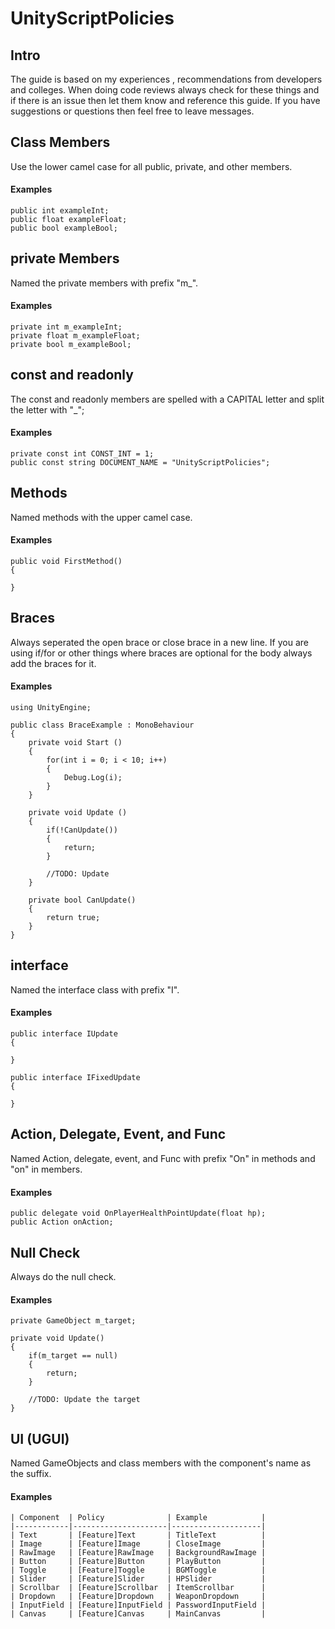 # UnityScriptPolicies
## Intro
The guide is based on my experiences , recommendations from developers and colleges. When doing code reviews always check for these things and if there is an issue then let them know and reference this guide. If you have suggestions or questions then feel free to leave messages.


## Class Members
Use the lower camel case for all public, private, and other members.

#### Examples
```
public int exampleInt;
public float exampleFloat;
public bool exampleBool;
```


## private Members
Named the private members with prefix "m_".
#### Examples
```
private int m_exampleInt;
private float m_exampleFloat;
private bool m_exampleBool;
```


## const and readonly
The const and readonly members are spelled with a CAPITAL letter and split the letter with "_";

#### Examples
```
private const int CONST_INT = 1;
public const string DOCUMENT_NAME = "UnityScriptPolicies";
```


## Methods
Named methods with the upper camel case.

#### Examples
```
public void FirstMethod()  
{  
    
}  
```


## Braces
Always seperated the open brace or close brace in a new line.
If you are using if/for or other things where braces are optional for the body always add the braces for it.

#### Examples
```
using UnityEngine;  
    
public class BraceExample : MonoBehaviour    
{    
    private void Start ()    
    {    
        for(int i = 0; i < 10; i++)    
        {    
            Debug.Log(i);    
        }    
    }    
    
    private void Update ()    
    {    
        if(!CanUpdate())    
        {    
            return;    
        }    
    
        //TODO: Update    
    }    
    
    private bool CanUpdate()    
    {    
        return true;    
    }    
}    
```


## interface
Named the interface class with prefix "I".

#### Examples
```
public interface IUpdate  
{  
  
}  
  
public interface IFixedUpdate  
{  
  
}
```


## Action, Delegate, Event, and Func
Named Action, delegate, event, and Func with prefix "On" in methods and "on" in members.

#### Examples
```
public delegate void OnPlayerHealthPointUpdate(float hp);
public Action onAction;
```


## Null Check
Always do the null check.

#### Examples
```
private GameObject m_target;  
  
private void Update()  
{  
    if(m_target == null)  
    {  
        return;  
    }  
  
    //TODO: Update the target  
}  
```


## UI (UGUI)
Named GameObjects and class members with the component's name as the suffix.

#### Examples
```
| Component  | Policy              | Example            |
|------------|---------------------|--------------------|
| Text       | [Feature]Text       | TitleText          |
| Image      | [Feature]Image      | CloseImage         |
| RawImage   | [Feature]RawImage   | BackgroundRawImage |
| Button     | [Feature]Button     | PlayButton         |
| Toggle     | [Feature]Toggle     | BGMToggle          |
| Slider     | [Feature]Slider     | HPSlider           |
| Scrollbar  | [Feature]Scrollbar  | ItemScrollbar      |
| Dropdown   | [Feature]Dropdown   | WeaponDropdown     |
| InputField | [Feature]InputField | PasswordInputField |
| Canvas     | [Feature]Canvas     | MainCanvas         |
```
